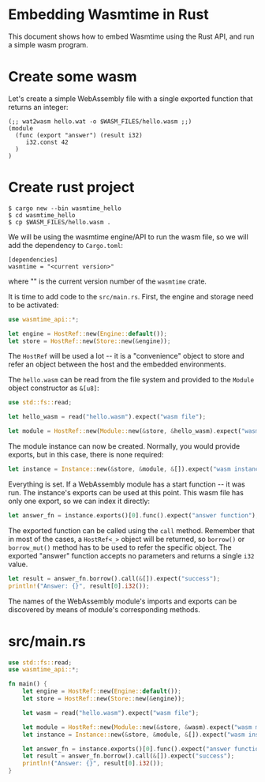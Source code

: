 # Embedding Wasmtime in Rust

This document shows how to embed Wasmtime using the Rust API, and run a simple
wasm program.

# Create some wasm

Let's create a simple WebAssembly file with a single exported function that returns an integer:

```wat
(;; wat2wasm hello.wat -o $WASM_FILES/hello.wasm ;;)
(module
  (func (export "answer") (result i32)
     i32.const 42
  )
)
```

# Create rust project

```
$ cargo new --bin wasmtime_hello
$ cd wasmtime_hello
$ cp $WASM_FILES/hello.wasm .
```

We will be using the wasmtime engine/API to run the wasm file, so we will add the dependency to `Cargo.toml`:

```
[dependencies]
wasmtime = "<current version>"
```

where "<current version>" is the current version number of the `wasmtime` crate.

It is time to add code to the `src/main.rs`. First, the engine and storage need to be activated:

```rust
use wasmtime_api::*;

let engine = HostRef::new(Engine::default());
let store = HostRef::new(Store::new(&engine));
```

The `HostRef` will be used a lot -- it is a "convenience" object to store and refer an object between the host and
the embedded environments.

The `hello.wasm` can be read from the file system and provided to the `Module` object constructor as `&[u8]`:

```rust
use std::fs::read;

let hello_wasm = read("hello.wasm").expect("wasm file");

let module = HostRef::new(Module::new(&store, &hello_wasm).expect("wasm module"));
```

The module instance can now be created. Normally, you would provide exports, but in this case, there is none required:

```rust
let instance = Instance::new(&store, &module, &[]).expect("wasm instance");
```

Everything is set. If a WebAssembly module has a start function -- it was run.
The instance's exports can be used at this point. This wasm file has only one export, so we can index it directly:

```rust
let answer_fn = instance.exports()[0].func().expect("answer function");
```

The exported function can be called using the `call` method. Remember that in most of the cases, 
a `HostRef<_>` object will be returned, so `borrow()` or `borrow_mut()` method has to be used to refer the
specific object. The exported "answer" function accepts no parameters and returns a single `i32` value.

```rust
let result = answer_fn.borrow().call(&[]).expect("success");
println!("Answer: {}", result[0].i32());
```

The names of the WebAssembly module's imports and exports can be discovered by means of module's corresponding methods.

# src/main.rs

```rust
use std::fs::read;
use wasmtime_api::*;

fn main() {
    let engine = HostRef::new(Engine::default());
    let store = HostRef::new(Store::new(&engine));

    let wasm = read("hello.wasm").expect("wasm file");

    let module = HostRef::new(Module::new(&store, &wasm).expect("wasm module"));
    let instance = Instance::new(&store, &module, &[]).expect("wasm instance");

    let answer_fn = instance.exports()[0].func().expect("answer function");
    let result = answer_fn.borrow().call(&[]).expect("success");
    println!("Answer: {}", result[0].i32());
}
```
